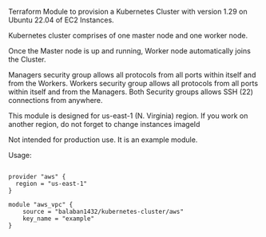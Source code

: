 Terraform Module to provision a Kubernetes Cluster with version 1.29 on Ubuntu 22.04 of EC2 Instances.

Kubernetes cluster comprises of one master node and one worker node.
 
Once the Master node is up and running, Worker node automatically joins the Cluster.

Managers security group allows all protocols from all ports within itself and from the Workers. Workers security group allows all protocols from all ports within itself and from the Managers. Both Security groups allows SSH (22) connections from anywhere.
  
This module is designed for us-east-1 (N. Virginia) region. If you work on another region, do not forget to change instances imageId

Not intended for production use. It is an example module.

Usage:

```hcl

provider "aws" {
  region = "us-east-1"
}

module "aws_vpc" {
    source = "balaban1432/kubernetes-cluster/aws"
    key_name = "example"
}
```